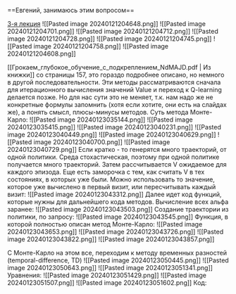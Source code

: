==Евгений, занимаюсь этим вопросом==

[3-я лекция](https://youtu.be/aGsLzQla3nk?si=ImcSphYejsIy3Eou)
![[Pasted image 20240121204648.png]]
![[Pasted image 20240121204701.png]]
![[Pasted image 20240121204712.png]]
![[Pasted image 20240121204728.png]]
![[Pasted image 20240121204745.png]]
![[Pasted image 20240121204758.png]]
![[Pasted image 20240121204608.png]]

[[Грокаем_глубокое_обучение_с_подкреплением_NdMAJD.pdf | Из книжки]] со страницы 157, это гораздо подробнее описано, но немного в другой последовательности. Эти методы рассматриваются сначала для итерационного вычисления значений Value и переход к Q-learning делается позже. Но для нас сути это не меняет, т.к. нам надо же не конкретные формулы запомнить (хотя если хотите, они есть на слайдах же), а понять смысл, плюсы-минусы методов.
Суть метода Монте-Карло:
![[Pasted image 20240123035144.png]]
![[Pasted image 20240123035415.png]]
![[Pasted image 20240123040231.png]]
![[Pasted image 20240123040449.png]]
![[Pasted image 20240123040629.png]]
![[Pasted image 20240123040700.png]]
![[Pasted image 20240123040729.png]]
Если кратко - то генерятся много траекторий, от одной политики. Среда стохастическая, поэтому при одной политике получается много траекторий. Затем рассчитывается V ожидаемое для каждого эпизода.
Еще есть заморочка с тем, как считать V в тех состояниях, в которых уже были. Можно использовать то значение, которое уже вычислено в первый визит, или пересчитывать каждый визит:
![[Pasted image 20240123043312.png]]
Далее идет код функций, которые нужны для дальнейшего кода методов.
Вычисление всех альфа заранее:
![[Pasted image 20240123043503.png]]
Создание траектории из политики, по запросу:
![[Pasted image 20240123043545.png]]
Функция, в которой полностью описан метод Монте-Карло:
![[Pasted image 20240123043653.png]]
![[Pasted image 20240123043726.png]]
![[Pasted image 20240123043822.png]]
![[Pasted image 20240123043857.png]]

С Монте-Карло на этом все, переходим к методу временных разностей (temporal-difference, TD)
![[Pasted image 20240123050445.png]]
![[Pasted image 20240123050643.png]]
![[Pasted image 20240123051341.png]]
Уравнения:
![[Pasted image 20240123051429.png]]
![[Pasted image 20240123051507.png]]
![[Pasted image 20240123051602.png]]
Код:

